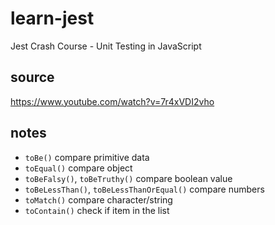 # learn-jest
Jest Crash Course - Unit Testing in JavaScript

## source
https://www.youtube.com/watch?v=7r4xVDI2vho

## notes
- ```toBe()``` compare primitive data
- ```toEqual()``` compare object 
- ```toBeFalsy()```, ```toBeTruthy()``` compare boolean value
- ```toBeLessThan()```, ```toBeLessThanOrEqual()``` compare numbers
- ```toMatch()``` compare character/string
- ```toContain()``` check if item in the list